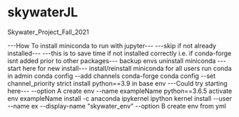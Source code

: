 # skywaterJL
Skywater_Project_Fall_2021

---How To install miniconda to run with jupyter---
---skip if not already installed--- 
---this is to save time if not installed correctly i.e. if conda-forge isnt added prior to other packages--- 
        backup envs
        uninstall miniconda
---start here for new install---
        install/reinstall miniconda for all users
        run conda in admin
        conda config --add channels conda-forge
        conda config --set channel_priority strict
        install python==3.9 in base env
---Could try starting here---
        --option A
        create env --name exampleName python==3.6.5
        activate env exampleName
        install -c anaconda ipykernel
        ipython kernel install --user --name ex --display-name "skywater_env"
        --option B
        create env from yml
